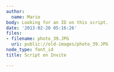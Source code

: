 ```yaml
---
author:
  name: Mario
body: Looking for an ID on this script.
date: '2013-02-28 05:16:26'
files:
- filename: photo_39.JPG
  uri: public://old-images/photo_39.JPG
node_type: font_id
title: Script on Invite

---
```

